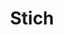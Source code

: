 ---
title: Stich
date: 
draft: false

# descripcion
description : Rectángulos con turquesa

materials: Plata 925

color: Plateado

dimensions: 0,8cm

code: 01-04-0099

type: "Aros"

categories: []

price: $1.740,00

# Images
# first image will be shown in the product page
images:
  # - image: "images/path_to_image"
  # La ubicacion de las imagenes es imagenes/Aros/Aros.Piedras/01-04-0099-stich
  - image: "./images/aros/piedras/01-04-0099-rectangulos-con-turquesa_a.jpeg"
  - image: "./images/aros/piedras/01-04-0099-rectangulos-con-turquesa_b.jpeg"
---